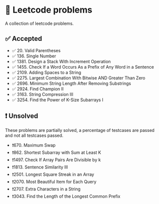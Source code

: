 # 🧩 Leetcode problems

A collection of leetcode problems.

## ✅ Accepted

- ✅ 20\. Valid Parentheses
- ✅ 136\. Single Number
- ✅ 1381\. Design a Stack With Increment Operation
- ✅ 1455\. Check If a Word Occurs As a Prefix of Any Word in a Sentence
- ✅ 2109\. Adding Spaces to a String
- ✅ 2275\. Largest Combination With Bitwise AND Greater Than Zero
- ✅ 2696\. Minimum String Length After Removing Substrings
- ✅ 2924\. Find Champion II
- ✅ 3163\. String Compression III
- ✅ 3254\. Find the Power of K-Size Subarrays I

## ❗ Unsolved

These problems are partially solved, a percentage of testcases are passed and
not all testcases passed.

- ❗670\. Maximum Swap
- ❗862\. Shortest Subarray with Sum at Least K
- ❗1497\. Check If Array Pairs Are Divisible by k
- ❗1813\. Sentence Similarity III
- ❗2501\. Longest Square Streak in an Array
- ❗2070\. Most Beautiful Item for Each Query
- ❗2707\. Extra Characters in a String
- ❗3043\. Find the Length of the Longest Common Prefix
